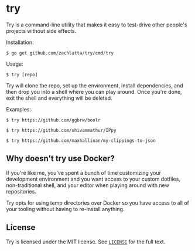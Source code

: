 # try

Try is a command-line utility that makes it easy to test-drive other people's projects without side effects.

Installation:

    $ go get github.com/zachlatta/try/cmd/try

Usage:

    $ try [repo]
    
Try will clone the repo, set up the environment, install dependencies, and then drop you into a shell where you can play around. Once you're done, exit the shell and everything will be deleted.

Examples:

    $ try https://github.com/ggbrw/boolr

    $ try https://github.com/shivammathur/IPpy
    
    $ try https://github.com/maxhallinan/my-clippings-to-json
    
## Why doesn't try use Docker?

If you're like me, you've spent a bunch of time customizing your development environment and you want access to your custom dotfiles, non-traditional shell, and your editor when playing around with new repositories.

Try opts for using temp directories over Docker so you have access to all of your tooling without having to re-install anything.

## License

Try is licensed under the MIT license. See [`LICENSE`](LICENSE) for the full text.
